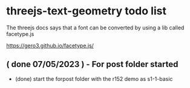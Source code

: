 # threejs-text-geometry todo list

<!-- FACETYPE SECTION?-->
The threejs docs says that a font can be converted by using a lib called facetype.js

https://gero3.github.io/facetype.js/

<!-- BASIC SECTION-->

<!-- DONE -->

## ( done 07/05/2023 ) - For post folder started
* (done) start the forpost folder with the r152 demo as s1-1-basic
